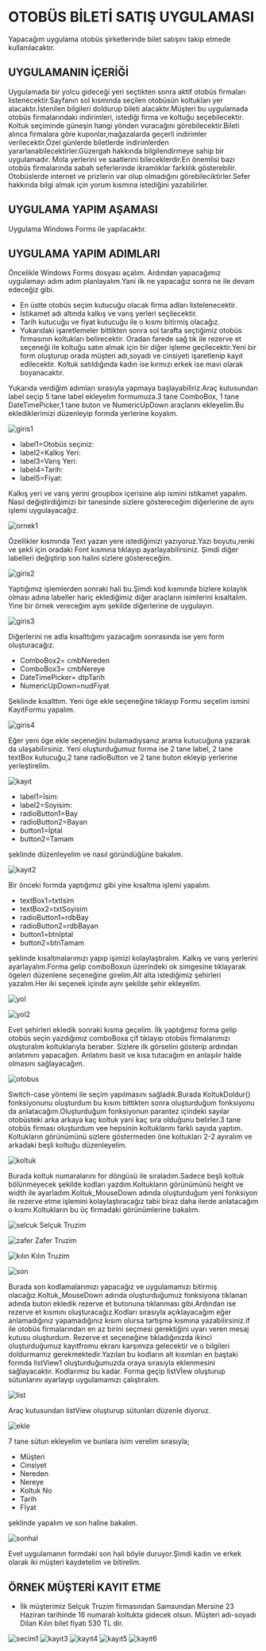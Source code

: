 # OTOBÜS BİLETİ SATIŞ UYGULAMASI
Yapacağım uygulama otobüs şirketlerinde bilet satışını takip etmede kullanılacaktır.
## UYGULAMANIN İÇERİĞİ
Uygulamada bir yolcu gideceği yeri seçtikten sonra aktif otobüs firmaları listenecektir.Sayfanın sol kısmında seçilen otobüsün koltukları yer alacaktır.İstenilen bilgileri doldurup bileti alacaktır.Müşteri bu uygulamada otobüs firmalarındaki indirimleri, istediği firma ve koltuğu seçebilecektir. Koltuk seçiminde güneşin hangi yönden vuracağını görebilecektir.Bileti alınca firmalara göre kuponlar,mağazalarda geçerli indirimler verilecektir.Özel günlerde biletlerde indirimlerden yararlanabilecektirler.Güzergah hakkında bilgilendirmeye sahip bir uygulamadır. Mola yerlerini ve saatlerini bileceklerdir.En önemlisi bazı otobüs firmalarında sabah seferlerinde ikramlıklar farklılık gösterebilir. Otobüslerde internet ve prizlerin var olup olmadığını görebileciktirler.Sefer hakkında bilgi almak için yorum kısmına istediğini yazabilirler.
## UYGULAMA YAPIM AŞAMASI
Uygulama Windows Forms ile yapılacaktır.
## UYGULAMA YAPIM ADIMLARI
Öncelikle Windows Forms dosyası açalım. Ardından yapacağımız uygulamayı adım adım planlayalım.Yani ilk ne yapacağız sonra ne ile devam edeceğiz gibi.
  * En üstte otobüs seçim kutucuğu olacak firma adları listelenecektir.
  * İstikamet adı altında kalkış ve varış yerleri seçilecektir.
  * Tarih kutucuğu ve fiyat kutucuğu ile o kısmı bitirmiş olacağız.
  * Yukarıdaki işaretlemeler bittikten sonra sol tarafta seçtiğimiz otobüs firmasının koltukları belirecektir. Oradan farede sağ tık ile rezerve et seçeneği ile koltuğu satın almak için bir diğer işleme geçilecektir.Yeni bir form oluşturup orada müşteri adı,soyadı ve cinsiyeti işaretlenip kayıt edilecektir. Koltuk satıldığında kadın ise kırmızı erkek ise mavi olarak boyanacaktır.

Yukarıda verdiğim adımları sırasıyla yapmaya başlayabiliriz.Araç kutusundan label seçip 5 tane label ekleyelim formumuza.3 tane ComboBox, 1 tane DateTimePicker,1 tane buton ve NumericUpDown araçlarını ekleyelim.Bu eklediklerimizi düzenleyip formda yerlerine koyalım.
  
![giris1](https://github.com/dilankln/biletsatis.io/assets/102542430/c6ffa302-9f5b-4ff5-bc84-4ebe3c658d47)

+ label1=Otobüs seçiniz:
+ label2=Kalkış Yeri:
+ label3=Varış Yeri:
+ label4=Tarih:
+ label5=Fiyat:

Kalkış yeri ve varış yerini groupbox içerisine alıp ismini istikamet yapalım.
Nasıl değiştirdiğimizi bir tanesinde sizlere göstereceğim diğerlerine de aynı işlemi uygulayacağız.

![ornek1](https://github.com/dilankln/biletsatis.io/assets/102542430/df1714c0-ffb5-4d1e-bc7a-86b05ccefb0e)

Özellikler kısmında Text yazan yere istediğimizi yazıyoruz.Yazı boyutu,renki  ve şekli için oradaki Font kısmına tıklayıp ayarlayabilirsiniz.
Şimdi diğer labelleri değiştirip son halini sizlere göstereceğim.

![giris2](https://github.com/dilankln/biletsatis.io/assets/102542430/c6ae5c4e-9557-45ea-86a6-9fb9f6295a31)

Yaptığımız işlemlerden sonraki hali bu.Şimdi kod kısmında bizlere kolaylık olması adına labeller hariç eklediğimiz diğer araçların isimlerini kısaltalım. Yine bir örnek vereceğim aynı şekilde diğerlerine de uygulayın.

![giris3](https://github.com/dilankln/biletsatis.io/assets/102542430/3c910b6f-13fe-4409-9372-7dc581649ed1)

Diğerlerini ne adla kısalttığımı yazacağım sonrasında ise yeni form oluşturacağız.
+ ComboBox2= cmbNereden
+ ComboBox3= cmbNereye
+ DateTimePicker= dtpTarih
+ NumericUpDown=nudFiyat

Şeklinde kısalttım.
Yeni öge ekle seçeneğine tıklayıp Formu seçelim ismini KayıtFormu yapalım.

![giris4](https://github.com/dilankln/biletsatis.io/assets/102542430/7a60f2b8-6229-4634-826c-98ccf9a06cbd)

Eğer yeni öge ekle seçeneğini bulamadıysanız arama kutucuğuna yazarak da ulaşabilirsiniz.
Yeni oluşturduğumuz forma ise 2 tane label, 2 tane textBox kutucuğu,2 tane radioButton ve 2 tane buton ekleyip yerlerine yerleştirelim.

![kayıt](https://github.com/dilankln/biletsatis.io/assets/102542430/49f978e1-53e1-4614-970a-7b3b8b304aed)

+ label1=İsim:
+ label2=Soyisim:
+ radioButton1=Bay
+ radioButton2=Bayan
+ button1=İptal
+ button2=Tamam

şeklinde düzenleyelim ve nasıl göründüğüne bakalım.

![kayıt2](https://github.com/dilankln/biletsatis.io/assets/102542430/030ce7ad-e18c-44ab-ab99-f7f9f027cf7c)

Bir önceki formda yaptığımız gibi yine kısaltma işlemi yapalım.
 + textBox1=txtIsim
 + textBox2=txtSoyisim
 + radioButton1=rdbBay
 + radioButton2=rdbBayan
 + button1=btnIptal
 + button2=btnTamam

şeklinde kısaltmalarımızı yapıp işimizi kolaylaştıralım.
Kalkış ve varış yerlerini ayarlayalım.Forma gelip comboBoxun üzerindeki ok simgesine tıklayarak ögeleri düzenlene seçeneğine girelim.Alt alta istediğimiz şehirleri yazalım.Her iki seçenek içinde aynı şekilde şehir ekleyelim.

![yol](https://github.com/dilankln/biletsatis.io/assets/102542430/2d67ede6-7362-4098-94c9-7432dfd86206)

![yol2](https://github.com/dilankln/biletsatis.io/assets/102542430/16f2e458-c3e1-42c9-aa94-06674c3550fb)

Evet şehirleri ekledik sonraki kısma geçelim.
İlk yaptığımız forma gelip otobüs seçin yazdığımız comboBoxa çif tıklayıp otobüs firmalarımızı oluşturalım koltuklarıyla beraber.
Sizlere ilk görselini gösterip ardından anlatımını yapacağım. Anlatımı basit ve kısa tutacağım en anlaşılır halde olmasını sağlayacağım.

![otobus](https://github.com/dilankln/biletsatis.io/assets/102542430/ba47a7fd-a993-45a8-ae90-6430b29e9f03)

Switch-case yöntemi ile seçim yapılmasını sağladık.Burada KoltukDoldur() fonksiyonunu oluşturdum bu kısım bittikten sonra oluşturduğum fonksiyonu da anlatacağım.Oluşturduğum fonksiyonun parantez içindeki sayılar otobüsteki arka arkaya kaç koltuk yani kaç sıra olduğunu belirler.3 tane otobüs firması oluşturdum vee hepsinin koltuklarını farklı sayıda yaptım. Koltukların görünümünü sizlere göstermeden öne koltukları 2-2 ayıralım ve arkadaki beşli koltuğu düzenleyelim.

![koltuk](https://github.com/dilankln/biletsatis.io/assets/102542430/d2330e32-e949-4e2d-9afb-694149a73254)

Burada koltuk numaralarını for döngüsü ile sıraladım.Sadece beşli koltuk bölünmeyecek şekilde kodları yazdım.Koltukların görünümünü height ve width ile ayarladım.Koltuk_MouseDown adında oluşturduğum yeni fonksiyon ile rezerve etme işlemini kolaylaştıracağız tabii biraz daha ilerde anlatacağım o kısmı.Koltukların bu üç firmadaki görünümlerine bakalım.

![selcuk](https://github.com/dilankln/biletsatis.io/assets/102542430/0cb19ca5-c14a-4d9a-8581-3cd788425d1d)
Selçuk Truzim

![zafer](https://github.com/dilankln/biletsatis.io/assets/102542430/e985ec9b-07c7-43b6-a70f-d909d7002231)
Zafer Truzim

![kılın](https://github.com/dilankln/biletsatis.io/assets/102542430/520cd53e-4b26-4b53-90f4-8e8611f23d9b)
Kılın Truzim 

![son](https://github.com/dilankln/biletsatis.io/assets/102542430/f8b7a1a9-58b0-4665-9f1b-1e1cb3115e36)

Burada son kodlamalarımızı yapacağız ve uygulamamızı bitirmiş olacağız.Koltuk_MouseDown adında oluşturduğumuz fonksiyona tiklanan adında buton ekledik rezerve et butonuna tıklanması gibi.Ardından ise rezerve et kısmını oluşturacağız.Kodları sırasıyla açıklayacağım eğer anlamadığınız yapamadığınız kısım olursa tartışma kısmına yazabilirsiniz.if ile otobüs firmalarından en az birini seçmesi gerektiğini uyarı veren mesaj kutusu oluşturdum.
Rezerve et seçeneğine tıkladığınızda ikinci oluşturduğumuz kayıtfromu ekranı karşımıza gelecektir ve o bilgileri doldurmamız gerekmektedir.Yazılan bu kodların alt kısımları en baştaki formda listView1 oluşturduğumuzda oraya sırasıyla eklenmesini sağlayacaktır. Kodlarımız bu kadar. Forma geçip listVİew oluşturup sütunlarını ayarlayıp uygulamamızı çalıştıralım.

![list](https://github.com/dilankln/biletsatis.io/assets/102542430/8fcc709f-9174-4cd2-949e-ffa1ecb78c4e)

Araç kutusundan listView oluşturup sütunları düzenle diyoruz.

![ekle](https://github.com/dilankln/biletsatis.io/assets/102542430/6afc3c21-53f0-4c7c-be79-236f70efd70a)

7 tane sütun  ekleyelim ve bunlara isim verelim sırasıyla;
+ Müşteri
+ Cinsiyet
+ Nereden
+ Nereye
+ Koltuk No
+ Tarih
+ Fİyat

şeklinde yapalım ve son haline bakalım.

![sonhal](https://github.com/dilankln/biletsatis.io/assets/102542430/77dcba5e-e953-4245-8135-74548294f1e6)

Evet uygulamanın formdaki son hali böyle duruyor.Şimdi kadın ve erkek olarak iki müşteri kaydetelim ve bitirelim.

## ÖRNEK MÜŞTERİ KAYIT ETME

+ İlk müşterimiz Selçuk Truzim firmasından Samsundan Mersine 23 Haziran tarihinde 16 numaralı koltukta gidecek olsun. Müşteri adı-soyadı Dilan Kılın bilet fiyatı 530 TL dir.

![secim1](https://github.com/dilankln/biletsatis.io/assets/102542430/66d9c890-8baf-4e8b-bc5d-18e522f78fbf)
![kayıt3](https://github.com/dilankln/biletsatis.io/assets/102542430/8ca7747b-6a6c-4e44-b113-de6f6443ae0b)
![kayıt4](https://github.com/dilankln/biletsatis.io/assets/102542430/c8121ce9-bce4-424e-897d-7cc9fce5a7ab)
![kayıt5](https://github.com/dilankln/biletsatis.io/assets/102542430/4cda44c2-d9c7-4f34-88bd-b23eec1fd5f7)
![kayıt6](https://github.com/dilankln/biletsatis.io/assets/102542430/614c86aa-07a7-4de3-9351-e1115bd4f6ea)

